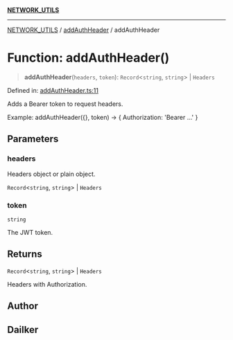 [**NETWORK_UTILS**](../../README.md)

***

[NETWORK_UTILS](../../README.md) / [addAuthHeader](../README.md) / addAuthHeader

# Function: addAuthHeader()

> **addAuthHeader**(`headers`, `token`): `Record`\<`string`, `string`\> \| `Headers`

Defined in: [addAuthHeader.ts:11](https://github.com/dailker/everyutil/blob/2a1290e25c1270a5e1af64099b97f8d5fc086e59/src/network/addAuthHeader.ts#L11)

Adds a Bearer token to request headers.

Example: addAuthHeader({}, token) → { Authorization: 'Bearer ...' }

## Parameters

### headers

Headers object or plain object.

`Record`\<`string`, `string`\> | `Headers`

### token

`string`

The JWT token.

## Returns

`Record`\<`string`, `string`\> \| `Headers`

Headers with Authorization.

## Author

## Dailker
